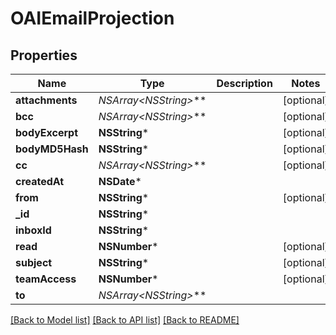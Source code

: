 # OAIEmailProjection

## Properties
Name | Type | Description | Notes
------------ | ------------- | ------------- | -------------
**attachments** | **NSArray&lt;NSString*&gt;*** |  | [optional] 
**bcc** | **NSArray&lt;NSString*&gt;*** |  | [optional] 
**bodyExcerpt** | **NSString*** |  | [optional] 
**bodyMD5Hash** | **NSString*** |  | [optional] 
**cc** | **NSArray&lt;NSString*&gt;*** |  | [optional] 
**createdAt** | **NSDate*** |  | 
**from** | **NSString*** |  | [optional] 
**_id** | **NSString*** |  | 
**inboxId** | **NSString*** |  | 
**read** | **NSNumber*** |  | [optional] 
**subject** | **NSString*** |  | [optional] 
**teamAccess** | **NSNumber*** |  | [optional] 
**to** | **NSArray&lt;NSString*&gt;*** |  | 

[[Back to Model list]](../README#documentation-for-models) [[Back to API list]](../README#documentation-for-api-endpoints) [[Back to README]](../README)


